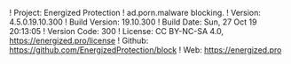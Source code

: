 ! Project: Energized Protection
! ad.porn.malware blocking.
! Version: 4.5.0.19.10.300
! Build Version: 19.10.300
! Build Date: Sun, 27 Oct 19 20:13:05
! Version Code: 300
! License: CC BY-NC-SA 4.0, https://energized.pro/license
! Github: https://github.com/EnergizedProtection/block
! Web: https://energized.pro
